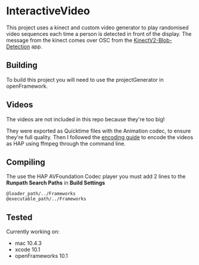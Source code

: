 # InteractiveVideo
This project uses a kinect and custom video generator to play randomised video sequences each time a person is detected in front of the display. The message from the kinect comes over OSC from the [KinectV2-Blob-Detection](https://github.com/hmcro/KinectV2-Blob-Detection) app.

## Building
To build this project you will need to use the projectGenerator in openFramework.

## Videos
The videos are not included in this repo because they're too big!

They were exported as Quicktime files with the Animation codec, to ensure they're full quality. Then I followed the [encoding guide](https://gist.github.com/dlublin/e4585b872dd136ae88b2aa51a6a89aac) to encode the videos as HAP using ffmpeg through the command line.

## Compiling
The use the HAP AVFoundation Codec player you must add 2 lines to the __Runpath Search Paths__ in __Build Settings__
```
@loader_path/../Frameworks
@executable_path/../Frameworks
```
## Tested
Currently working on:
- mac 10.4.3
- xcode 10.1
- openFrameworks 10.1
